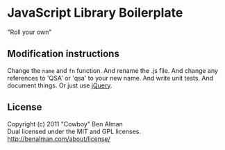 # JavaScript Library Boilerplate

"Roll your own"

## Modification instructions

Change the `name` and `fn` function. And rename the .js file. And change any references to 'QSA' or 'qsa' to your new name. And write unit tests. And document things. Or just use [jQuery](http://jquery.com/).

## License

Copyright (c) 2011 "Cowboy" Ben Alman  
Dual licensed under the MIT and GPL licenses.  
http://benalman.com/about/license/

